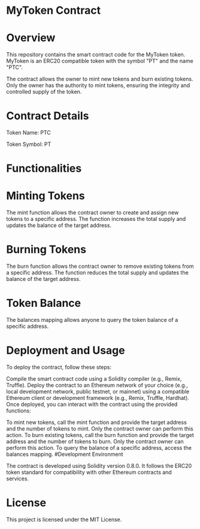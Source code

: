 

# MyToken Contract


# Overview


This repository contains the smart contract code for the MyToken token. MyToken is an ERC20 compatible token with the symbol "PT" and the name "PTC".

The contract allows the owner to mint new tokens and burn existing tokens. Only the owner has the authority to mint tokens, ensuring the integrity and controlled supply of the token.

# Contract Details


Token Name: PTC

Token Symbol: PT


# Functionalities


# Minting Tokens


The mint function allows the contract owner to create and assign new tokens to a specific address. The function increases the total supply and updates the balance of the target address.

# Burning Tokens

The burn function allows the contract owner to remove existing tokens from a specific address. The function reduces the total supply and updates the balance of the target address.

# Token Balance

The balances mapping allows anyone to query the token balance of a specific address.

# Deployment and Usage

To deploy the contract, follow these steps:

Compile the smart contract code using a Solidity compiler (e.g., Remix, Truffle).
Deploy the contract to an Ethereum network of your choice (e.g., local development network, public testnet, or mainnet) using a compatible Ethereum client or development framework (e.g., Remix, Truffle, Hardhat).
Once deployed, you can interact with the contract using the provided functions:

To mint new tokens, call the mint function and provide the target address and the number of tokens to mint. Only the contract owner can perform this action.
To burn existing tokens, call the burn function and provide the target address and the number of tokens to burn. Only the contract owner can perform this action.
To query the balance of a specific address, access the balances mapping.
#Development Environment

The contract is developed using Solidity version 0.8.0. It follows the ERC20 token standard for compatibility with other Ethereum contracts and services.


# License

This project is licensed under the MIT License.
